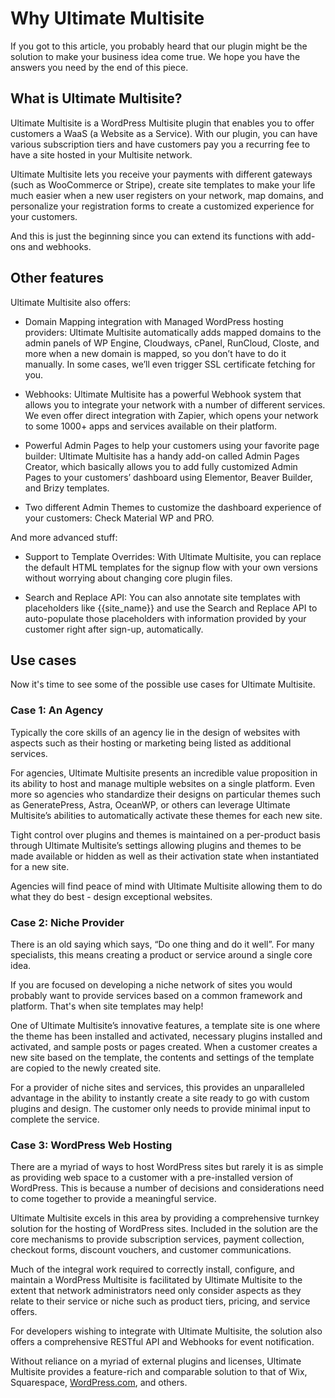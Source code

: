 # Why Ultimate Multisite

If you got to this article, you probably heard that our plugin might be the solution to make your business idea come true. We hope you have the answers you need by the end of this piece.

## What is Ultimate Multisite?

Ultimate Multisite is a WordPress Multisite plugin that enables you to offer customers a WaaS (a Website as a Service). With our plugin, you can have various subscription tiers and have customers pay you a recurring fee to have a site hosted in your Multisite network.

Ultimate Multisite lets you receive your payments with different gateways (such as WooCommerce or Stripe), create site templates to make your life much easier when a new user registers on your network, map domains, and personalize your registration forms to create a customized experience for your customers.

And this is just the beginning since you can extend its functions with add-ons and webhooks.

## Other features

Ultimate Multisite also offers:

  * Domain Mapping integration with Managed WordPress hosting providers: Ultimate Multisite automatically adds mapped domains to the admin panels of WP Engine, Cloudways, cPanel, RunCloud, Closte, and more when a new domain is mapped, so you don’t have to do it manually. In some cases, we’ll even trigger SSL certificate fetching for you.

  * Webhooks: Ultimate Multisite has a powerful Webhook system that allows you to integrate your network with a number of different services. We even offer direct integration with Zapier, which opens your network to some 1000+ apps and services available on their platform.

  * Powerful Admin Pages to help your customers using your favorite page builder: Ultimate Multisite has a handy add-on called Admin Pages Creator, which basically allows you to add fully customized Admin Pages to your customers’ dashboard using Elementor, Beaver Builder, and Brizy templates.

  * Two different Admin Themes to customize the dashboard experience of your customers: Check Material WP and PRO.

And more advanced stuff:

  * Support to Template Overrides: With Ultimate Multisite, you can replace the default HTML templates for the signup flow with your own versions without worrying about changing core plugin files.

  * Search and Replace API: You can also annotate site templates with placeholders like {{site_name}} and use the Search and Replace API to auto-populate those placeholders with information provided by your customer right after sign-up, automatically.

## Use cases

Now it's time to see some of the possible use cases for Ultimate Multisite.

### Case 1: An Agency

Typically the core skills of an agency lie in the design of websites with aspects such as their hosting or marketing being listed as additional services.

For agencies, Ultimate Multisite presents an incredible value proposition in its ability to host and manage multiple websites on a single platform. Even more so agencies who standardize their designs on particular themes such as GeneratePress, Astra, OceanWP, or others can leverage Ultimate Multisite’s abilities to automatically activate these themes for each new site.

Tight control over plugins and themes is maintained on a per-product basis through Ultimate Multisite’s settings allowing plugins and themes to be made available or hidden as well as their activation state when instantiated for a new site.

Agencies will find peace of mind with Ultimate Multisite allowing them to do what they do best - design exceptional websites.

### Case 2: Niche Provider

There is an old saying which says, “Do one thing and do it well”. For many specialists, this means creating a product or service around a single core idea.

If you are focused on developing a niche network of sites you would probably want to provide services based on a common framework and platform. That's when site templates may help!

One of Ultimate Multisite’s innovative features, a template site is one where the theme has been installed and activated, necessary plugins installed and activated, and sample posts or pages created. When a customer creates a new site based on the template, the contents and settings of the template are copied to the newly created site.

For a provider of niche sites and services, this provides an unparalleled advantage in the ability to instantly create a site ready to go with custom plugins and design. The customer only needs to provide minimal input to complete the service.

### Case 3: WordPress Web Hosting

There are a myriad of ways to host WordPress sites but rarely it is as simple as providing web space to a customer with a pre-installed version of WordPress. This is because a number of decisions and considerations need to come together to provide a meaningful service.

Ultimate Multisite excels in this area by providing a comprehensive turnkey solution for the hosting of WordPress sites. Included in the solution are the core mechanisms to provide subscription services, payment collection, checkout forms, discount vouchers, and customer communications.

Much of the integral work required to correctly install, configure, and maintain a WordPress Multisite is facilitated by Ultimate Multisite to the extent that network administrators need only consider aspects as they relate to their service or niche such as product tiers, pricing, and service offers.

For developers wishing to integrate with Ultimate Multisite, the solution also offers a comprehensive RESTful API and Webhooks for event notification.

Without reliance on a myriad of external plugins and licenses, Ultimate Multisite provides a feature-rich and comparable solution to that of Wix, Squarespace, [WordPress.com](https://WordPress.com), and others.
